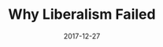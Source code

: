 ---
date: 2017-12-27
dateYear: 2017
isbn: 9780300240023
title: Why Liberalism Failed
description: "Of the three dominant ideologies of the twentieth century—fascism, communism, and liberalism—only the last remains. This has created a peculiar situation in which liberalism’s proponents tend to forget that it is an ideology and not the natural end-state of human political evolution. As Patrick Deneen argues in this provocative book, liberalism is built on a foundation of contradictions: it trumpets equal rights while fostering incomparable material inequality; its legitimacy rests on consent, yet it discourages civic commitments in favor of privatism; and in its pursuit of individual autonomy, it has given rise to the most far-reaching, comprehensive state system in human history. Here, Deneen offers an astringent warning that the centripetal forces now at work on our political culture are not superficial flaws but inherent features of a system whose success is generating its own failure."
cover: cover-why-liberalism-failed.jpeg
coverGoogle: https://books.google.com/books/content?id=AESHDwAAQBAJ&printsec=frontcover&img=1&zoom=1&edge=curl&source=gbs_api
pageCount: 263
authors: Patrick J. Deneen
publishers: Yale University Press
published: 2019-02-26
publishedYear: 2019
shelves:
- non-fiction
---